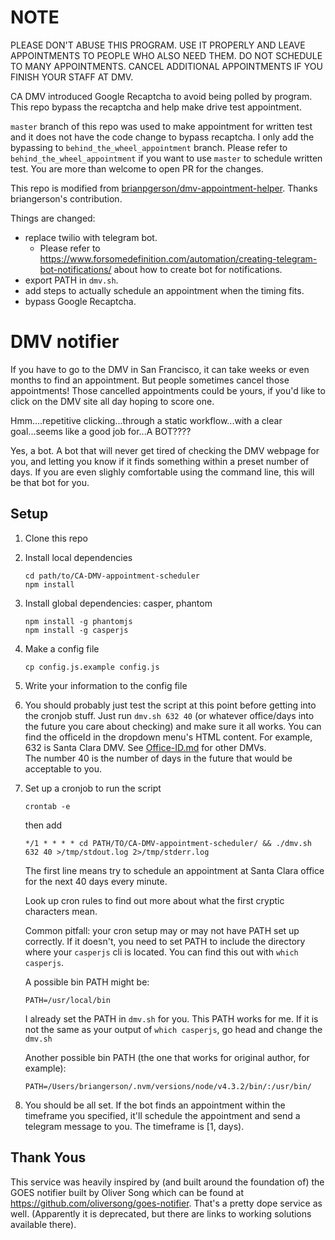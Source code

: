 # NOTE

PLEASE DON'T ABUSE THIS PROGRAM. USE IT PROPERLY AND LEAVE APPOINTMENTS TO PEOPLE WHO ALSO NEED THEM.
DO NOT SCHEDULE TO MANY APPOINTMENTS. CANCEL ADDITIONAL APPOINTMENTS IF YOU FINISH YOUR STAFF AT DMV.

CA DMV introduced Google Recaptcha to avoid being polled by program.
This repo bypass the recaptcha and help make drive test appointment.

`master` branch of this repo was used to make appointment for written test and it does not have the code change to bypass recaptcha. I only add the bypassing to `behind_the_wheel_appointment` branch. Please refer to `behind_the_wheel_appointment` if you want to use `master` to schedule written test. You are more than welcome to open PR for the changes. 

This repo is modified from [brianpgerson/dmv-appointment-helper](https://github.com/brianpgerson/dmv-appointment-helper). Thanks briangerson's contribution.

Things are changed:
- replace twilio with telegram bot.
    - Please refer to https://www.forsomedefinition.com/automation/creating-telegram-bot-notifications/ about how to create bot for notifications.
- export PATH in `dmv.sh`.
- add steps to actually schedule an appointment when the timing fits.
- bypass Google Recaptcha.

# DMV notifier

If you have to go to the DMV in San Francisco, it can take weeks or even months to find an appointment. But people sometimes cancel those appointments! Those cancelled appointments could be yours, if you'd like to click on the DMV site all day hoping to score one.

Hmm....repetitive clicking...through a static workflow...with a clear goal...seems like a good job for...A BOT????

Yes, a bot. A bot that will never get tired of checking the DMV webpage for you, and letting you know if it finds something within a preset number of days. If you are even slighly comfortable using the command line, this will be that bot for you. 

## Setup

1. Clone this repo
2. Install local dependencies

    ```
    cd path/to/CA-DMV-appointment-scheduler
    npm install
    ```

3. Install global dependencies: casper, phantom

    ```
    npm install -g phantomjs
    npm install -g casperjs
    ```
4. Make a config file

    ```
    cp config.js.example config.js
    ```

5. Write your information to the config file

6. You should probably just test the script at this point before getting into the cronjob stuff. 
Just run `dmv.sh 632 40` (or whatever office/days into the future you care about checking) and make sure it all works.
You can find the officeId in the dropdown menu's HTML content. For example, 632 is Santa Clara DMV. See [Office-ID.md](Office-ID.md) for other DMVs.  
The number 40 is the number of days in the future that would be acceptable to you.

7. Set up a cronjob to run the script

    ```
    crontab -e
    ```

    then add

    ```
    */1 * * * * cd PATH/TO/CA-DMV-appointment-scheduler/ && ./dmv.sh 632 40 >/tmp/stdout.log 2>/tmp/stderr.log
    ```
    The first line means try to schedule an appointment at Santa Clara office for the next 40 days every minute.
    
    Look up cron rules to find out more about what the first cryptic characters mean.

    Common pitfall: your cron setup may or may not have PATH set up correctly. If it doesn't, you need to set PATH to include the directory where your `casperjs` cli is located. You can find this out with `which casperjs`.
    
    A possible bin PATH might be: 

    ```
    PATH=/usr/local/bin
    ```
    
    I already set the PATH in `dmv.sh` for you. This PATH works for me.
    If it is not the same as your output of `which casperjs`, go head and change the `dmv.sh` 

    Another possible bin PATH (the one that works for original author, for example):

    ```
    PATH=/Users/briangerson/.nvm/versions/node/v4.3.2/bin/:/usr/bin/
    ```

8. You should be all set. If the bot finds an appointment within the timeframe you specified, it'll schedule the appointment and send a telegram message to you. The timeframe is [1, days).


## Thank Yous
This service was heavily inspired by (and built around the foundation of) the GOES notifier built by Oliver Song which can be found at https://github.com/oliversong/goes-notifier. That's a pretty dope service as well. (Apparently it is deprecated, but there are links to working solutions available there).

